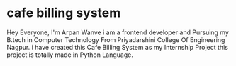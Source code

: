 
# cafe billing system

Hey Everyone, I'm Arpan Wanve i am a frontend developer and Pursuing my B.tech in Computer Technology From Priyadarshini College Of Engineering Nagpur. i have created this Cafe Billing System as my Internship Project this project is totally made in Python Language.

